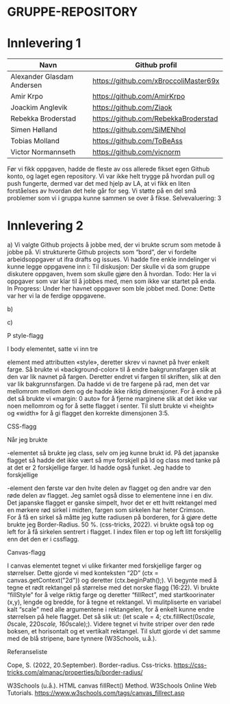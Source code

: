 # GRUPPE-REPOSITORY

# Innlevering 1

| Navn | Github profil |
| ------------- | ------------- |
| Alexander Glasdam Andersen | https://github.com/xBroccoliMaster69x |
| Amir Krpo | https://github.com/AmirKrpo |
| Joackim Anglevik  | https://github.com/Ziaok |
| Rebekka Broderstad | https://github.com/RebekkaBroderstad |
| Simen Hølland | https://github.com/SiMENhol |
| Tobias Molland | https://github.com/ToBeAss |
| Victor Normannseth | https://github.com/vicnorm |

Før vi fikk oppgaven, hadde de fleste av oss allerede fikset egen Github konto, og laget egen repository. Vi var ikke helt trygge på hvordan pull og push fungerte, dermed var det med hjelp av LA, at vi fikk en liten forståelses av hvordan det hele går for seg. Vi støtte på en del små problemer som vi i gruppa kunne sammen se over å fikse. 
Selvevaluering: 3

# Innlevering 2

a) Vi valgte Github projects å jobbe med, der vi brukte scrum som metode å jobbe på. Vi strukturerte Github projects som “bord”, der vi fordelte arbeidsoppgaver ut ifra drafts og issues. Vi hadde fire enkle inndelinger vi kunne legge oppgavene inn i:
Til diskusjon: Der skulle vi da som gruppe diskutere oppgaven, hvem som skulle gjøre den å hvordan.
Todo: Her la vi oppgaver som var klar til å jobbes med, men som ikke var startet på enda.
In Progress: Under her havnet oppgaver som ble jobbet med.
Done: Dette var her vi la de ferdige oppgavene.

b)

c)

P style-flagg

I body elementet, satte vi inn tre <p> element med attributten «style», deretter skrev vi navnet på hver enkelt farge. Så brukte vi «background-color» til å endre bakgrunnsfargen slik at den var lik navnet på fargen. Deretter endret vi fargen til skriften, slik at den var lik bakgrunnsfargen. Da hadde vi de tre fargene på rad, men det var mellomrom mellom dem og de hadde ikke riktig dimensjoner. For å endre på det så brukte vi «margin: 0 auto» for å fjerne marginene slik at det ikke var noen mellomrom og for å sette flagget i senter. Til slutt brukte vi «height» og «width» for å gi flagget den korrekte dimensjonen 3:5.

CSS-flagg

Når jeg brukte <p>-elementet så brukte jeg class, selv om jeg kunne brukt id. På det japanske flagget så hadde det ikke vært så mye forskjell på Id og class med tanke på at det er 2 forskjellige farger. Id hadde også funket. Jeg hadde to forskjellige <p>-element den første var den hvite delen av flagget og den andre var den røde delen av flagget. Jeg samlet også disse to elementene inne i en div. 
Det japanske flagget er ganske simpelt, hvor det er ett hvitt rektangel med en mørkere rød sirkel i midten, fargen som sirkelen har heter Crimson.  
For å få en sirkel så måtte jeg kutte radiusen på borderen, for å gjøre dette brukte jeg Border-Radius. 50 %. (css-tricks, 2022). 
vi brukte også top og left for å få sirkelen sentrert i flagget. I index filen er top og left litt forskjellig enn det den er i cssflagg. 

 
Canvas-flagg

I canvas elementet tegnet vi ulike firkanter med forskjellige farger og størrelser. Dette gjorde vi med konteksten “2D” (ctx = canvas.getContext("2d")) og deretter (ctx.beginPath();). Vi begynte med å tegne et rødt rektangel på størrelse med det norske flagg (16:22). Vi brukte “fillStyle” for å velge riktig farge og deretter “fillRect”, med startkoorinater (x,y), lengde og bredde, for å tegne et rektangel. Vi mulitpliserte en variabel kalt “scale” med alle argumentene i rektangelen, for å enkelt kunne endre størrelsen på hele flagget. Det så slik ut: (let scale = 4; ctx.fillRect(0*scale, 0*scale, 220*scale, 160*scale);). Videre tegnet vi hvite striper over den røde boksen, et horisontalt og et vertikalt rektangel. Til slutt gjorde vi det samme med de blå stripene, bare tynnere (W3Schools, u.å.).
  

 
  
 Referanseliste
  
 Cope, S. (2022, 20.September). Border-radius. Css-tricks. https://css-tricks.com/almanac/properties/b/border-radius/
 
 W3Schools (u.å.). HTML canvas fillRect() Method. W3Schools Online Web Tutorials. https://www.w3schools.com/tags/canvas_fillrect.asp

